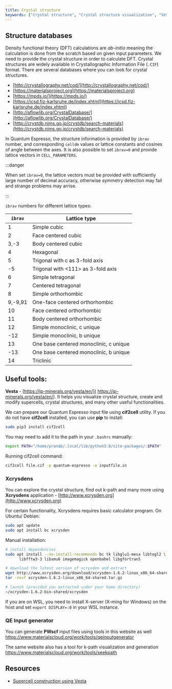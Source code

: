 ```yaml
---
title: Crystal structure
keywords: ["Crystal structure", "Crystal structure visualization", "Vesta", "Finding crystal structure", "cif2cell", "Xcrysdens", "QE input generator", "Supercell construction"]
---
```


## Structure databases

Density functional theory (DFT) calculations are *ab-initio* meaning the
calculation is done from the scratch based on given input parameters. We need to
provide the crystal structure in order to calculate DFT. Crystal structures are
widely available in Crystallographic Information File (`.CIF`) format. There are
several databases where you can look for crystal structures.

- [http://crystallography.net/cod/](http://crystallography.net/cod/)
- [https://materialsproject.org](https://materialsproject.org)
- [https://mpds.io/](https://mpds.io/)
- [https://icsd.fiz-karlsruhe.de/index.xhtml](https://icsd.fiz-karlsruhe.de/index.xhtml)
- [http://aflowlib.org/CrystalDatabase/](http://aflowlib.org/CrystalDatabase/)
- [http://crystdb.nims.go.jp/crystdb/search-materials](http://crystdb.nims.go.jp/crystdb/search-materials)


In Quantum Espresso, the structure information is provided by `ibrav` number,
and corresponding `celldm` values or lattice constants and cosines of angle
between the axes. It is also possible to set `ibrav=0` and provide lattice
vectors in `CELL_PARAMETERS`.

:::danger

When set `ibrav=0`, the lattice vectors must be provided with sufficiently large
number of decimal accuracy, otherwise symmetry detection may fail and strange
problems may arrise.

:::

`ibrav` numbers for different lattice types:

`ibrav` | Lattice type
------- | ------------
1       | Simple cubic
2       | Face centered cubic
3,-3    | Body centered cubic
4       | Hexagonal
5       | Trigonal with c as 3-fold axis
-5      | Trigonal with &lt;111&gt; as 3-fold axis
6       | Simple tetragonal
7       | Centered tetragonal
8       | Simple orthorhombic
9,-9,91 | One-face centered orthorhombic
10      | Face centered orthorhombic
11      | Body centered orthorhombic
12      | Simple monoclinic, c unique
-12     | Simple monoclinic, b unique
13      | One base centered monoclinic, c unique
-13     | One base centered monoclinic, b unique
14      | Triclinic


## Useful tools:

**Vesta** - [https://jp-minerals.org/vesta/en/](
https://jp-minerals.org/vesta/en/). It helps you visualize crystal structure,
create and modify supercells, crystal structures, and many other useful
functionalities.

We can prepare our Quantum Espresso input file using **cif2cell** utility. If
you do not have **cif2cell** installed, you can use **pip** to install:

```bash
sudo pip3 install cif2cell
```

You may need to add it to the path in your `.bashrc` manually:

```bash
export PATH="/home/pranab/.local/lib/python3.8/site-packages/:$PATH"
```

Running cif2cell command:

```bash
cif2cell file.cif -p quantum-espresso -o inputfile.in
```

### Xcrysdens

You can explore the crystal structure, find out k-path and many more using
**Xcrysdens** application - [http://www.xcrysden.org](http://www.xcrysden.org)

For certain functionality, Xcrysdens requires basic calculator program. On
Ubuntu/ Debian:

```bash
sudo apt update
sudo apt install bc xcrysden
```

Manual installation:

```bash
# install dependencies
sudo apt install --no-install-recommends bc tk libglu1-mesa libtogl2 \
      libfftw3-3 libxmu6 imagemagick openbabel libgfortran5

# download the latest version of xcrysden and extract
wget http://www.xcrysden.org/download/xcrysden-1.6.2-linux_x86_64-shared.tar.gz
tar -zxvf xcrysden-1.6.2-linux_x86_64-shared.tar.gz

# launch (provided you extracted under your home directory)
~/xcrysden-1.6.2-bin-shared/xcrysden
```

If you are on WSL, you need to install X-server (X-ming for Windows) on the host
and set `export DISPLAY=:0` in your WSL instance.

### QE Input generator

You can generate **PWscf** input files using tools in this website as well
https://www.materialscloud.org/work/tools/qeinputgenerator

The same website also has a tool for k-path visualization and generation
https://www.materialscloud.org/work/tools/seekpath


## Resources

- [Supercell construction using Vesta](https://www.youtube.com/watch?v=Jk0QUB1fkMU)
